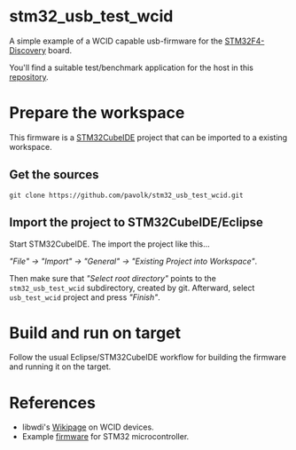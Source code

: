 # stm32_usb_test_wcid

A simple example of a WCID capable usb-firmware for the [STM32F4-Discovery](https://www.st.com/en/evaluation-tools/stm32f4discovery.html) board.

You'll find a suitable test/benchmark application for the host in this [repository](https://github.com/pavolk/libusb_stm32_testapp.git).


# Prepare the workspace

This firmware is a [STM32CubeIDE](https://www.st.com/en/development-tools/stm32cubeide.html) project that can be imported to a existing workspace.

## Get the sources

```
git clone https://github.com/pavolk/stm32_usb_test_wcid.git
```

## Import the project to STM32CubeIDE/Eclipse

Start STM32CubeIDE. The import the project like this...

*"File" -> "Import" -> "General" -> "Existing Project into Workspace"*.

Then make sure that *"Select root directory"* points to the `stm32_usb_test_wcid` subdirectory, created by git. Afterward, select `usb_test_wcid` project and press *"Finish"*.

# Build and run on target

Follow the usual Eclipse/STM32CubeIDE workflow for building the firmware and running it on the target.

# References

* libwdi's [Wikipage](https://github.com/pbatard/libwdi/wiki/WCID-Devices) on WCID devices.
* Example [firmware](https://sourceforge.net/projects/libwdi/files/misc/) for STM32 microcontroller.